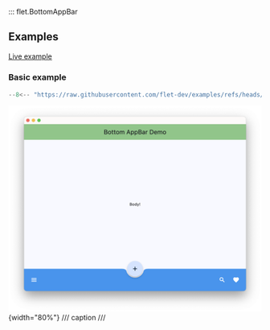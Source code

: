::: flet.BottomAppBar

## Examples

[Live example](https://flet-controls-gallery.fly.dev/navigation/bottomappbar)

### Basic example

```python
--8<-- "https://raw.githubusercontent.com/flet-dev/examples/refs/heads/v1-docs/python/controls/bottom-app-bar/bottom-app-bar-with-notched-fab.py"
```

![bottom-app-bar-with-notched-fab](https://github.com/flet-dev/examples/blob/v1-docs/python/controls/bottom-app-bar/media/bottom-app-bar-with-notched-fab.png){width="80%"}
/// caption
///
